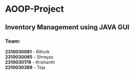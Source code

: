 # AOOP-Project
Inventory Management using JAVA GUI
---
### **Team:**
**2310030081** - Rithvik <br>
**2310030085** - Shreyas <br>
**2310030178** - Krishanth <br>
**2310030388** - Teja <br>

